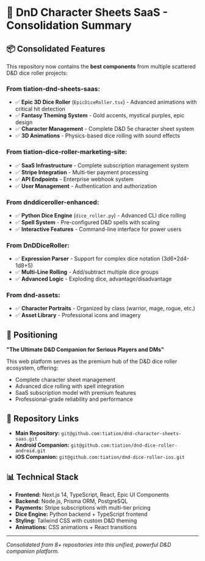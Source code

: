 # 🎲 DnD Character Sheets SaaS - Consolidation Summary

## 📦 Consolidated Features

This repository now contains the **best components** from multiple scattered D&D dice roller projects:

### **From tiation-dnd-sheets-saas:**
- ✅ **Epic 3D Dice Roller** (`EpicDiceRoller.tsx`) - Advanced animations with critical hit detection
- ✅ **Fantasy Theming System** - Gold accents, mystical purples, epic design
- ✅ **Character Management** - Complete D&D 5e character sheet system
- ✅ **3D Animations** - Physics-based dice rolling with sound effects

### **From tiation-dice-roller-marketing-site:**
- ✅ **SaaS Infrastructure** - Complete subscription management system
- ✅ **Stripe Integration** - Multi-tier payment processing
- ✅ **API Endpoints** - Enterprise webhook system
- ✅ **User Management** - Authentication and authorization

### **From dnddiceroller-enhanced:**
- ✅ **Python Dice Engine** (`dice_roller.py`) - Advanced CLI dice rolling
- ✅ **Spell System** - Pre-configured D&D spells with scaling
- ✅ **Interactive Features** - Command-line interface for power users

### **From DnDDiceRoller:**
- ✅ **Expression Parser** - Support for complex dice notation (3d6+2d4-1d8+5)
- ✅ **Multi-Line Rolling** - Add/subtract multiple dice groups
- ✅ **Advanced Logic** - Exploding dice, advantage/disadvantage

### **From dnd-assets:**
- ✅ **Character Portraits** - Organized by class (warrior, mage, rogue, etc.)
- ✅ **Asset Library** - Professional icons and imagery

## 🎯 Positioning

**"The Ultimate D&D Companion for Serious Players and DMs"**

This web platform serves as the premium hub of the D&D dice roller ecosystem, offering:
- Complete character sheet management
- Advanced dice rolling with spell integration  
- SaaS subscription model with premium features
- Professional-grade reliability and performance

## 🔗 Repository Links

- **Main Repository:** `git@github.com:tiation/dnd-character-sheets-saas.git`
- **Android Companion:** `git@github.com:tiation/dnd-dice-roller-android.git`
- **iOS Companion:** `git@github.com:tiation/dnd-dice-roller-ios.git`

## 📊 Technical Stack

- **Frontend:** Next.js 14, TypeScript, React, Epic UI Components
- **Backend:** Node.js, Prisma ORM, PostgreSQL
- **Payments:** Stripe subscriptions with multi-tier pricing
- **Dice Engine:** Python backend + TypeScript frontend
- **Styling:** Tailwind CSS with custom D&D theming
- **Animations:** CSS animations + React transitions

---

*Consolidated from 8+ repositories into this unified, powerful D&D companion platform.*